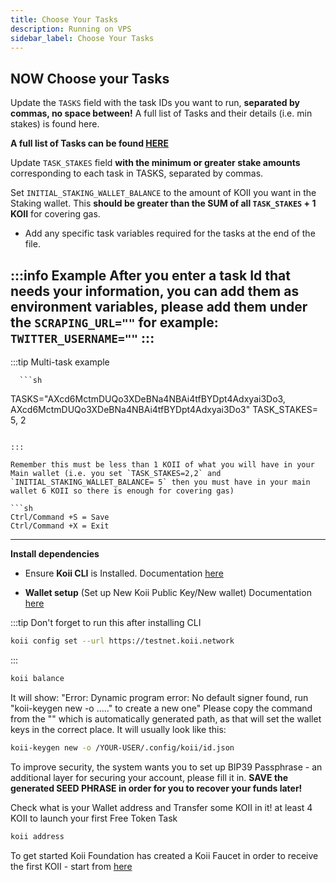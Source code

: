 ```yaml
---
title: Choose Your Tasks
description: Running on VPS
sidebar_label: Choose Your Tasks
---
```


## NOW Choose your Tasks

Update the `TASKS` field with the task IDs you want to run, **separated by commas, no space between!** A full list of Tasks and their details (i.e. min stakes) is found here.

**A full list of Tasks can be found [HERE](/faq/documentations/)**

Update `TASK_STAKES` field **with the minimum or greater stake amounts** corresponding to each task in TASKS, separated by commas.

Set `INITIAL_STAKING_WALLET_BALANCE` to the amount of KOII you want in the Staking wallet. This **should be greater than the SUM of all `TASK_STAKES` + 1 KOII** for covering gas.

   - Add any specific task variables required for the tasks at the end of the file.

   :::info Example
   After you enter a task Id that needs your information, you can add them as environment variables,
   please add them under the `SCRAPING_URL=""`
   for example: `TWITTER_USERNAME=""`
   :::
   ---

   :::tip Multi-task example

      ```sh
   TASKS="AXcd6MctmDUQo3XDeBNa4NBAi4tfBYDpt4Adxyai3Do3, AXcd6MctmDUQo3XDeBNa4NBAi4tfBYDpt4Adxyai3Do3"
   TASK_STAKES= 5, 2
   ```

   :::

Remember this must be less than 1 KOII of what you will have in your Main wallet (i.e. you set `TASK_STAKES=2,2` and `INITIAL_STAKING_WALLET_BALANCE= 5` then you must have in your main wallet 6 KOII so there is enough for covering gas)

```sh
Ctrl/Command +S = Save
Ctrl/Command +X = Exit
```

---

**Install dependencies**
 - Ensure **Koii CLI** is Installed. Documentation [here](/develop/command-line-tool/koii-cli/install-cli)

 - **Wallet setup** (Set up New Koii Public Key/New wallet) Documentation [here](/develop/command-line-tool/koii-cli/create-wallet)

:::tip
Don't forget to run this after installing CLI

```sh
koii config set --url https://testnet.koii.network
```

:::

```sh
koii balance
```

It will show: "Error: Dynamic program error: No default signer found, run "koii-keygen new -o ....." to create a new one" Please copy the command from the "" which is automatically generated path, as that will set the wallet keys in the correct place. It will usually look like this:

```sh
koii-keygen new -o /YOUR-USER/.config/koii/id.json
```

To improve security, the system wants you to set up BIP39 Passphrase - an additional layer for securing your account, please fill it in. **SAVE the generated SEED PHRASE in order for you to recover your funds later!**

Check what is your Wallet address and Transfer some KOII in it! at least 4 KOII to launch your first Free Token Task

```sh
koii address
```

To get started Koii Foundation has created a Koii Faucet in order to receive the first KOII - start from [here](/develop/command-line-tool/koii-cli/send-and-receive-tokens)
